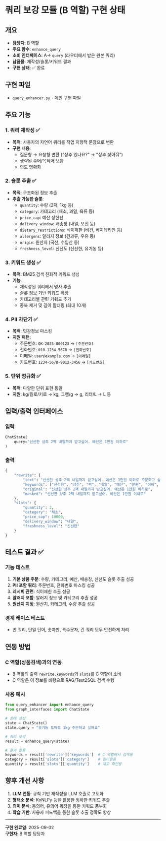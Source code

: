 # 쿼리 보강 모듈 (B 역할) 구현 상태

## 개요
- **담당자**: B 역할
- **주요 함수**: `enhance_query` 
- **소비 인터페이스**: A→ `query` (라우터에서 받은 원본 쿼리)
- **납품물**: 재작성/슬롯/키워드 결과
- **구현 상태**: ✅ 완료

## 구현 파일
- `query_enhancer.py` - 메인 구현 파일

## 주요 기능

### 1. 쿼리 재작성 ✅
- **목적**: 사용자의 자연어 쿼리를 작업 지향적 문장으로 변환
- **구현 내용**:
  - 질문형 → 요청형 변환 ("상추 있나요?" → "상추 찾아줘")
  - 생략된 주어/목적어 보완
  - 의도 명확화

### 2. 슬롯 추출 ✅  
- **목적**: 구조화된 정보 추출
- **추출 가능한 슬롯**:
  - `quantity`: 수량 (2팩, 1kg 등)
  - `category`: 카테고리 (채소, 과일, 육류 등) 
  - `price_cap`: 예산 상한선
  - `delivery_window`: 배송창 (내일, 오전 등)
  - `dietary_restrictions`: 식이제한 (비건, 베지테리안 등)
  - `allergens`: 알러지 정보 (견과류, 우유 등)
  - `origin`: 원산지 (국산, 수입산 등)
  - `freshness_level`: 신선도 (신선한, 유기농 등)

### 3. 키워드 생성 ✅
- **목적**: BM25 검색 친화적 키워드 생성
- **기능**: 
  - 재작성된 쿼리에서 명사 추출
  - 슬롯 정보 기반 키워드 확장
  - 카테고리별 관련 키워드 추가
  - 중복 제거 및 길이 필터링 (최대 10개)

### 4. PII 차단기 ✅
- **목적**: 민감정보 마스킹
- **지원 패턴**:
  - 주문번호: `QK-2025-000123` → `[주문번호]`
  - 전화번호: `010-1234-5678` → `[전화번호]` 
  - 이메일: `user@example.com` → `[이메일]`
  - 카드번호: `1234-5678-9012-3456` → `[카드번호]`

### 5. 단위 정규화 ✅
- **목적**: 다양한 단위 표현 통일
- **지원**: kg/킬로/키로 → kg, 그램/g → g, 리터/L → L 등

## 입력/출력 인터페이스

### 입력
```python
ChatState(
    query="신선한 상추 2팩 내일까지 받고싶어. 예산은 1만원 이하로"
)
```

### 출력  
```python
{
    "rewrite": {
        "text": "신선한 상추 2팩 내일까지 받고싶어. 예산은 1만원 이하로 주문하고 싶어",
        "keywords": ["신선한", "상추", "팩", "내일", "예산", "만원", "이하", "주문"],
        "original": "신선한 상추 2팩 내일까지 받고싶어. 예산은 1만원 이하로",
        "masked": "신선한 상추 2팩 내일까지 받고싶어. 예산은 1만원 이하로"
    },
    "slots": {
        "quantity": 2,
        "category": "채소", 
        "price_cap": 10000,
        "delivery_window": "내일",
        "freshness_level": "신선한"
    }
}
```

## 테스트 결과 ✅

### 기능 테스트
1. **기본 상품 주문**: 수량, 카테고리, 예산, 배송창, 신선도 슬롯 추출 성공
2. **PII 포함 쿼리**: 주문번호, 전화번호 마스킹 성공
3. **레시피 관련**: 식이제한 추출 성공
4. **알러지 포함**: 알러지 정보 및 카테고리 추출 성공  
5. **원산지 지정**: 원산지, 카테고리, 수량 추출 성공

### 경계 케이스 테스트
- 빈 쿼리, 단일 단어, 숫자만, 특수문자, 긴 쿼리 모두 안전하게 처리

## 연동 방법

### C 역할(상품검색)과의 연동
- B 역할의 출력 `rewrite.keywords`와 `slots`를 C 역할이 소비
- C 역할은 이 정보를 바탕으로 RAG/Text2SQL 검색 수행

### 사용 예시
```python
from query_enhancer import enhance_query
from graph_interfaces import ChatState

# 상태 생성  
state = ChatState()
state.query = "유기농 토마토 1kg 주문하고 싶어요"

# 쿼리 보강
result = enhance_query(state)

# 결과 활용
keywords = result['rewrite']['keywords']  # C 역할에서 검색용
category = result['slots']['category']    # 필터링용
quantity = result['slots']['quantity']    # 재고 확인용
```

## 향후 개선 사항
1. **LLM 연동**: 규칙 기반 재작성을 LLM 호출로 고도화
2. **형태소 분석**: KoNLPy 등을 활용한 정확한 키워드 추출
3. **의미 분석**: 동의어, 유의어 확장을 통한 키워드 풍부화
4. **학습 기반**: 사용자 피드백을 통한 슬롯 추출 정확도 향상

---
**구현 완료일**: 2025-09-02  
**구현자**: B 역할 담당자